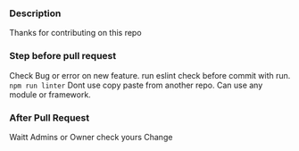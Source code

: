 ### Description
Thanks for contributing on this repo

### Step before pull request
Check Bug or error on new feature.
run eslint  check before commit with run.
```npm run linter```
Dont use copy paste from another repo.
Can use any module or framework.

### After Pull Request
Waitt Admins or Owner check yours Change
